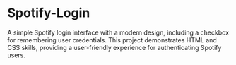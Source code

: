 # Spotify-Login
A simple Spotify login interface with a modern design, including a checkbox for remembering user credentials. This project demonstrates HTML and CSS skills, providing a user-friendly experience for authenticating Spotify users.
